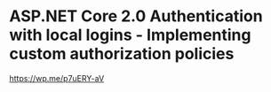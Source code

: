 # ASP.NET Core 2.0 Authentication with local logins - Implementing custom authorization policies
https://wp.me/p7uERY-aV
